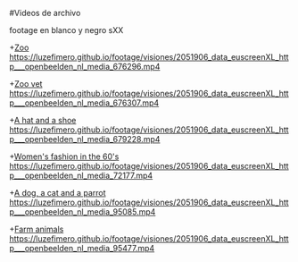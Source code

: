 #Videos de archivo

footage en blanco y negro sXX

+[Zoo](2051906_data_euscreenXL_http___openbeelden_nl_media_676296.mp4)    https://luzefimero.github.io/footage/visiones/2051906_data_euscreenXL_http___openbeelden_nl_media_676296.mp4

+[Zoo vet](2051906_data_euscreenXL_http___openbeelden_nl_media_676307.mp4) https://luzefimero.github.io/footage/visiones/2051906_data_euscreenXL_http___openbeelden_nl_media_676307.mp4

+[A hat and a shoe](2051906_data_euscreenXL_http___openbeelden_nl_media_679228.mp4) https://luzefimero.github.io/footage/visiones/2051906_data_euscreenXL_http___openbeelden_nl_media_679228.mp4

+[Women's fashion in the 60's](2051906_data_euscreenXL_http___openbeelden_nl_media_72177.mp4) https://luzefimero.github.io/footage/visiones/2051906_data_euscreenXL_http___openbeelden_nl_media_72177.mp4

+[A dog, a cat and a parrot](2051906_data_euscreenXL_http___openbeelden_nl_media_95085.mp4) https://luzefimero.github.io/footage/visiones/2051906_data_euscreenXL_http___openbeelden_nl_media_95085.mp4

+[Farm animals](2051906_data_euscreenXL_http___openbeelden_nl_media_95477.mp4) https://luzefimero.github.io/footage/visiones/2051906_data_euscreenXL_http___openbeelden_nl_media_95477.mp4


